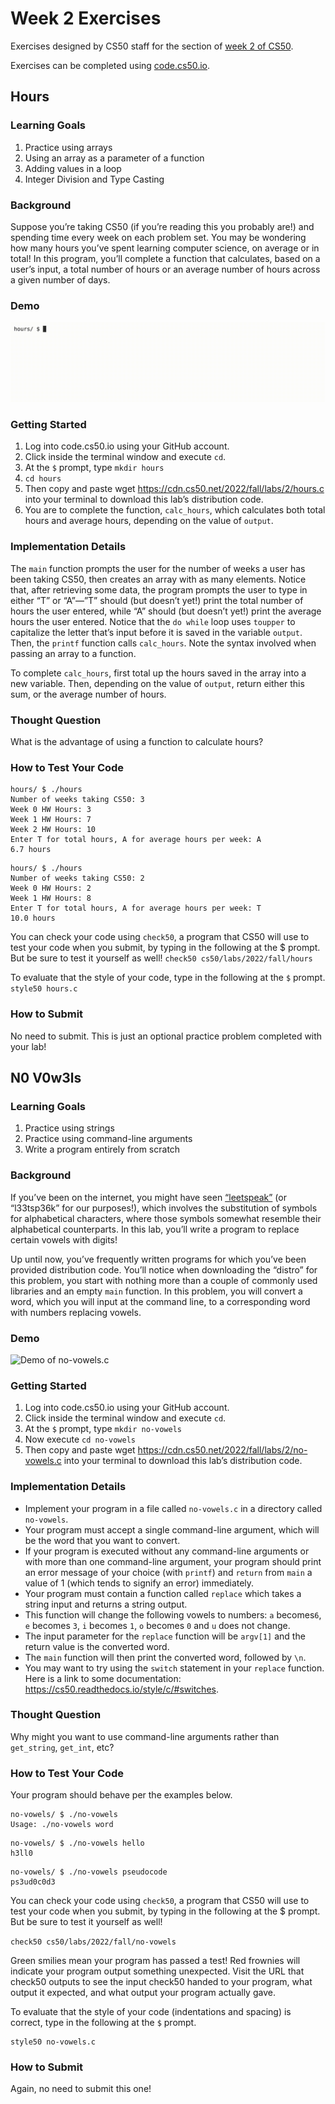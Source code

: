 # Week 2 Exercises

Exercises designed by CS50 staff for the section of [week 2 of CS50](https://cs50.harvard.edu/college/2022/fall/weeks/2).

Exercises can be completed using [code.cs50.io](https://code.cs50.io).


## Hours 

### Learning Goals
1. Practice using arrays 
2. Using an array as a parameter of a function 
3. Adding values in a loop 
4. Integer Division and Type Casting 

### Background 
Suppose you’re taking CS50 (if you’re reading this you probably are!) and spending time every week on each problem set. You may be wondering how many hours you’ve spent learning computer science, 
on average or in total! In this program, you’ll complete a function that 
calculates, based on a user’s input, a total number of hours or an average 
number of hours across a given number of days.

### Demo 
<img src="demos/hours.gif" alt="Demo of hours.c">

### Getting Started 
1. Log into code.cs50.io using your GitHub account.
2. Click inside the terminal window and execute ```cd```.
3. At the ```$``` prompt, type ```mkdir hours```
4. ```cd hours``` 
5. Then copy and paste wget https://cdn.cs50.net/2022/fall/labs/2/hours.c into your terminal to download this lab’s distribution code.
6. You are to complete the function, ```calc_hours```, which calculates both total hours and average hours, depending on the value of ```output```.

### Implementation Details 
The ```main``` function prompts the user for the number of weeks a user has been taking CS50, 
then creates an array with as many elements. Notice that, after retrieving some data, 
the program prompts the user to type in either “T” or “A”—”T” should (but doesn’t yet!) print the total 
number of hours the user entered, while “A” should (but doesn’t yet!) print the average hours the user entered. 
Notice that the ```do while``` loop uses ```toupper``` to capitalize the letter that’s input 
before it is saved in the variable ```output```. Then, the ```printf``` function calls 
```calc_hours```. Note the syntax involved when passing an array to a function.

To complete ```calc_hours```, first total up the hours saved in the array into a new variable. Then, depending on the value of ```output```, return either this sum, or the average number of hours.



### Thought Question 
What is the advantage of using a function to calculate hours?

### How to Test Your Code 

```
hours/ $ ./hours
Number of weeks taking CS50: 3
Week 0 HW Hours: 3
Week 1 HW Hours: 7
Week 2 HW Hours: 10
Enter T for total hours, A for average hours per week: A
6.7 hours
```

```
hours/ $ ./hours
Number of weeks taking CS50: 2
Week 0 HW Hours: 2
Week 1 HW Hours: 8
Enter T for total hours, A for average hours per week: T
10.0 hours
```

You can check your code using ```check50```, a program that CS50 will use to test your code when you submit, by typing in the following at the $ prompt. But be sure to test it yourself as well!
```check50 cs50/labs/2022/fall/hours```

To evaluate that the style of your code, type in the following at the ```$``` prompt.
```style50 hours.c```

### How to Submit 
No need to submit. This is just an optional practice problem completed with your lab! 




## N0 V0w3ls

### Learning Goals 
1. Practice using strings
2. Practice using command-line arguments
3. Write a program entirely from scratch


### Background 
If you’ve been on the internet, you might have seen [“leetspeak”](https://en.wikipedia.org/wiki/Leet) (or “l33tsp36k” for our purposes!), which 
involves the substitution of symbols for alphabetical characters, where 
those symbols somewhat resemble their alphabetical counterparts. In this 
lab, you’ll write a program to replace certain vowels with digits!

Up until now, you’ve frequently written programs for which you’ve been provided 
distribution code. You’ll notice when downloading the “distro” for this problem, 
you start with nothing more than a couple of commonly used libraries and an empty 
```main``` function. In this problem, you will convert a word, which you will input at 
the command line, to a corresponding word with numbers replacing vowels.

### Demo 
<img src="demos/no-vowels.gif" alt="Demo of no-vowels.c"> 

### Getting Started 
1. Log into code.cs50.io using your GitHub account.
2. Click inside the terminal window and execute ```cd```.
3. At the ```$``` prompt, type ```mkdir no-vowels```
4. Now execute ```cd no-vowels```
5. Then copy and paste wget https://cdn.cs50.net/2022/fall/labs/2/no-vowels.c into your terminal to download this lab’s distribution code.

### Implementation Details 

- Implement your program in a file called ```no-vowels.c``` in a directory called ```no-vowels```.
- Your program must accept a single command-line argument, which will be the word that you want to convert.
- If your program is executed without any command-line arguments or with more than one command-line argument, your program should print an error message of your choice (with ```printf```) and ```return``` from ```main``` a value of 1 (which tends to signify an error) immediately.
- Your program must contain a function called ```replace``` which takes a string input and returns a string output.
- This function will change the following vowels to numbers: ```a``` becomes```6```, ```e``` becomes ```3```, ```i``` becomes ```1```, ```o``` becomes ```0``` and ```u``` does not change.
- The input parameter for the ```replace``` function will be ```argv[1]``` and the return value is the converted word.
- The ```main``` function will then print the converted word, followed by ```\n```.
- You may want to try using the ```switch``` statement in your ```replace``` function. Here is a link to some documentation: https://cs50.readthedocs.io/style/c/#switches. 

### Thought Question 
Why might you want to use command-line arguments rather than ```get_string```, ```get_int```, etc?

### How to Test Your Code 
Your program should behave per the examples below.

```
no-vowels/ $ ./no-vowels
Usage: ./no-vowels word
```

```
no-vowels/ $ ./no-vowels hello
h3ll0
```

```
no-vowels/ $ ./no-vowels pseudocode
ps3ud0c0d3
```

You can check your code using ```check50```, a program that CS50 will use to test your code when you submit, 
by typing in the following at the $ prompt. But be sure to test it yourself as well!

```check50 cs50/labs/2022/fall/no-vowels```

Green smilies mean your program has passed a test! Red frownies will indicate your program output something unexpected. 
Visit the URL that check50 outputs to see the input check50 handed to your program, what output it expected, 
and what output your program actually gave.

To evaluate that the style of your code (indentations and spacing) is correct, type in the following at the ```$``` prompt.
```
style50 no-vowels.c
```

### How to Submit 
Again, no need to submit this one! 
